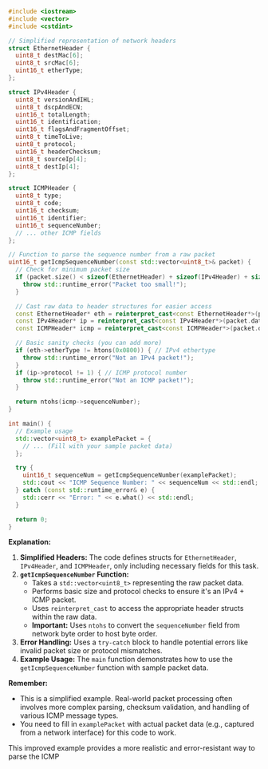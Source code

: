 ```cpp
#include <iostream>
#include <vector>
#include <cstdint>

// Simplified representation of network headers
struct EthernetHeader {
  uint8_t destMac[6];
  uint8_t srcMac[6];
  uint16_t etherType;
};

struct IPv4Header {
  uint8_t versionAndIHL;
  uint8_t dscpAndECN;
  uint16_t totalLength;
  uint16_t identification;
  uint16_t flagsAndFragmentOffset;
  uint8_t timeToLive;
  uint8_t protocol;
  uint16_t headerChecksum;
  uint8_t sourceIp[4];
  uint8_t destIp[4];
};

struct ICMPHeader {
  uint8_t type;
  uint8_t code;
  uint16_t checksum;
  uint16_t identifier;
  uint16_t sequenceNumber; 
  // ... other ICMP fields
};

// Function to parse the sequence number from a raw packet
uint16_t getIcmpSequenceNumber(const std::vector<uint8_t>& packet) {
  // Check for minimum packet size
  if (packet.size() < sizeof(EthernetHeader) + sizeof(IPv4Header) + sizeof(ICMPHeader)) {
    throw std::runtime_error("Packet too small!");
  }

  // Cast raw data to header structures for easier access
  const EthernetHeader* eth = reinterpret_cast<const EthernetHeader*>(packet.data());
  const IPv4Header* ip = reinterpret_cast<const IPv4Header*>(packet.data() + sizeof(EthernetHeader));
  const ICMPHeader* icmp = reinterpret_cast<const ICMPHeader*>(packet.data() + sizeof(EthernetHeader) + sizeof(IPv4Header));

  // Basic sanity checks (you can add more)
  if (eth->etherType != htons(0x0800)) { // IPv4 ethertype
    throw std::runtime_error("Not an IPv4 packet!");
  }
  if (ip->protocol != 1) { // ICMP protocol number
    throw std::runtime_error("Not an ICMP packet!");
  }

  return ntohs(icmp->sequenceNumber);
}

int main() {
  // Example usage
  std::vector<uint8_t> examplePacket = { 
    // ... (Fill with your sample packet data)
  };

  try {
    uint16_t sequenceNum = getIcmpSequenceNumber(examplePacket);
    std::cout << "ICMP Sequence Number: " << sequenceNum << std::endl; 
  } catch (const std::runtime_error& e) {
    std::cerr << "Error: " << e.what() << std::endl;
  }

  return 0;
}
```

**Explanation:**

1. **Simplified Headers:** The code defines structs for `EthernetHeader`, `IPv4Header`, and `ICMPHeader`, only including necessary fields for this task.
2. **`getIcmpSequenceNumber` Function:**
   - Takes a `std::vector<uint8_t>` representing the raw packet data.
   - Performs basic size and protocol checks to ensure it's an IPv4 + ICMP packet.
   - Uses `reinterpret_cast` to access the appropriate header structs within the raw data.
   - **Important:** Uses `ntohs` to convert the `sequenceNumber` field from network byte order to host byte order.
3. **Error Handling:** Uses a `try-catch` block to handle potential errors like invalid packet size or protocol mismatches.
4. **Example Usage:** The `main` function demonstrates how to use the `getIcmpSequenceNumber` function with sample packet data.

**Remember:**

- This is a simplified example. Real-world packet processing often involves more complex parsing, checksum validation, and handling of various ICMP message types.
- You need to fill in `examplePacket` with actual packet data (e.g., captured from a network interface) for this code to work.

This improved example provides a more realistic and error-resistant way to parse the ICMP 
